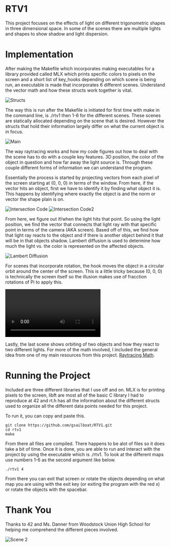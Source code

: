 # RTV1

This project focuses on the effects of light on different trigonometric shapes in three dimensional space. In some of the scenes there are multiple lights and shapes to show shadow and light dispersion.

# Implementation
After making the Makefile which incorporates making executables for a library provided called MLX which prints specific colors to pixels on the screen and a short list of key_hooks depending on which scene is being run, an executable is made that incorporates 6 different scenes. Understand the vector math and how these structs work together is vital.

![Structs](./images/struct.png)

The way this is run after the Makefile is initiated for first time with make in the command line, is ./rtv1 then 1-6 for the different scenes. These scenes are statically allocated depending on the scene that is desired. However the structs that hold their information largely differ on what the current object is in focus.

![Main](./images/main.png)

The way raytracing works and how my code figures out how to deal with the scene has to do with a couple key features. 3D position, the color of the object in question and how far away the light source is. Through these couple different forms of information we can understand the program.

Essentially the process is started by projecting vectors from each pixel of the screen starting at (0, 0, 0) in terms of the window. From here, if the vector hits an object, first we have to identify it by finding what object it is. This happens by identifying where exactly the object is and the norm or vector the shape plain is on.

![Intersection Code](./images/intersection_math2.png)
![Intersection Code2](./images/intersection_math.png)

From here, we figure out if/when the light hits that point. So using the light position, we find the vector that connects that light ray with that specific point in terms of the camera (AKA screen). Based off of this, we find how that light ray reacts to the object and if there is another object behind it that will be in that objects shadow. Lambert diffusion is used to determine how much the light vs. the color is represented on the affected objects.

![Lambert Diffusion](./images/lambert.png)

For scenes that incorporate rotation, the hook moves the object in a circular orbit around the center of the screen. This is a little tricky because (0, 0, 0) is technically the screen itself so the illusion makes use of fracction rotations of Pi to apply this.

![Rotation of Scene 6](./images/scene-six.mov)

Lastly, the last scene shows orbiting of two objects and how they react to two different lights. For more of the math involved, I included the general idea from one of my main resources from this project. [Raytracing Math](https://www.purplealienplanet.com/node/20).

# Running the Project
Included are three different libraries that I use off and on. MLX is for printing pixels to the screen, libft are most all of the basic C library I had to reproduce at 42 and rt.h has all the information about the different structs used to organize all the different data points needed for this project.

To run it, you can copy and paste this.
```
git clone https://github.com/gsailboat/RTV1.git
cd rtv1
make
```
From there all files are compiled. There happens to be alot of files so it does take a bit of time. Once it is done, you are able to run and interact with the project by using the executable which is ./rtv1. To look at the different maps use numbers 1-6 as the second argument like below.
```
./rtv1 4
```
From there you can exit that screen or rotate the objects depending on what map you are using with the exit key (or exiting the program with the red x) or rotate the objects with the spacebar. 

# Thank You
Thanks to 42 and Ms. Danner from Woodstock Union High School for helping me comprehend the different pieces involved.

![Scene 2](./images/scene-two.png)
